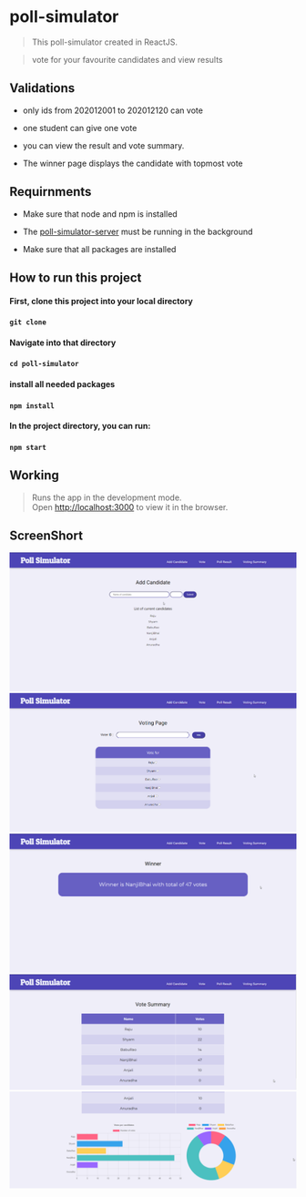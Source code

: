 # poll-simulator
> This poll-simulator created in ReactJS.

> vote for your favourite candidates and view results

## Validations
- only ids from 202012001 to 202012120 can vote

- one student can give one vote 

- you can view the result and vote summary.

- The winner page displays the candidate with topmost vote

## Requirnments
- Make sure that node and npm is installed

- The [poll-simulator-server](https://github.com/Vishnu3125/poll-simulator-server.git) must be running in the background

- Make sure that all packages are installed

## How to run this project
#### First, clone this project into your local directory
#### `git clone `
#### Navigate into that directory
#### `cd poll-simulator`
#### install all needed packages
#### `npm install`
#### In the project directory, you can run:
#### `npm start`

## Working
> Runs the app in the development mode.\
> Open [http://localhost:3000](http://localhost:3000) to view it in the browser.


## ScreenShort
![Alt text](/images/image1.png?raw=true "Main")
![Alt text](/images/image2.png?raw=true "Main")
![Alt text](/images/image3.png?raw=true "Main")
![Alt text](/images/image4.png?raw=true "Main")
![Alt text](/images/image5.png?raw=true "Main") 
